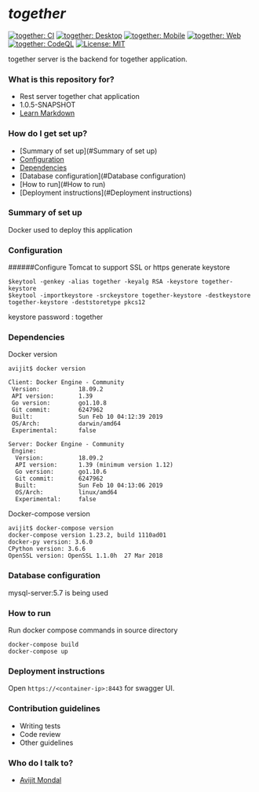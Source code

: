 # *together* #

[![together: CI](https://github.com/avijitmondal/together/workflows/togetherCI/badge.svg)](https://github.com/avijitmondal/together/actions/workflows/build.yml)
[![together: Desktop](https://github.com/avijitmondal/together/workflows/togetherDesktop/badge.svg)](https://github.com/avijitmondal/together/actions/workflows/desktop.yml)
[![together: Mobile](https://github.com/avijitmondal/together/workflows/togetherMobile/badge.svg)](https://github.com/avijitmondal/together/actions/workflows/mobile.yml)
[![together: Web](https://github.com/avijitmondal/together/workflows/togetherWeb/badge.svg)](https://github.com/avijitmondal/together/actions/workflows/web.yml)
[![together: CodeQL](https://github.com/avijitmondal/together/workflows/CodeQL/badge.svg)](https://github.com/avijitmondal/together/actions/workflows/codeql-analysis.yml)
[![License: MIT](https://img.shields.io/badge/License-MIT-green.svg)](https://opensource.org/licenses/MIT)

together server is the backend for together application.

### What is this repository for? ###

* Rest server together chat application
* 1.0.5-SNAPSHOT
* [Learn Markdown](https://bitbucket.org/tutorials/markdowndemo)

### How do I get set up? ###

* [Summary of set up](#Summary of set up)
* [Configuration](#Configuration)
* [Dependencies](#Dependencies)
* [Database configuration](#Database configuration)
* [How to run](#How to run)
* [Deployment instructions](#Deployment instructions)

### Summary of set up
Docker used to deploy this application

### Configuration
######Configure Tomcat to support SSL or https
generate keystore 
```docker
$keytool -genkey -alias together -keyalg RSA -keystore together-keystore
$keytool -importkeystore -srckeystore together-keystore -destkeystore together-keystore -deststoretype pkcs12
``` 
keystore password : together

### Dependencies
Docker version
```sbtshell
avijit$ docker version

Client: Docker Engine - Community
 Version:           18.09.2
 API version:       1.39
 Go version:        go1.10.8
 Git commit:        6247962
 Built:             Sun Feb 10 04:12:39 2019
 OS/Arch:           darwin/amd64
 Experimental:      false

Server: Docker Engine - Community
 Engine:
  Version:          18.09.2
  API version:      1.39 (minimum version 1.12)
  Go version:       go1.10.6
  Git commit:       6247962
  Built:            Sun Feb 10 04:13:06 2019
  OS/Arch:          linux/amd64
  Experimental:     false
```
Docker-compose version
```docker
avijit$ docker-compose version
docker-compose version 1.23.2, build 1110ad01
docker-py version: 3.6.0
CPython version: 3.6.6
OpenSSL version: OpenSSL 1.1.0h  27 Mar 2018
```

### Database configuration
mysql-server:5.7 is being used

### How to run
Run docker compose commands in source directory
```docker
docker-compose build
docker-compose up
```

### Deployment instructions
Open
```https://<container-ip>:8443```
for swagger UI.

### Contribution guidelines ###

* Writing tests
* Code review
* Other guidelines

### Who do I talk to? ###

* [Avijit Mondal](mailto:avijitmondal38@gmail.com)
